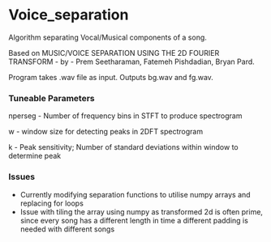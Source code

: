 # Voice_separation
Algorithm separating Vocal/Musical components of a song.

Based on MUSIC/VOICE SEPARATION USING THE 2D FOURIER TRANSFORM - by - Prem Seetharaman, Fatemeh Pishdadian, Bryan Pard.

Program takes .wav file as input. Outputs bg.wav and fg.wav.

### Tuneable Parameters 
nperseg - Number of frequency bins in STFT to produce spectrogram

w - window size for detecting peaks in 2DFT spectrogram

k - Peak sensitivity; Number of standard deviations within window to determine peak

### Issues
- Currently modifying separation functions to utilise numpy arrays and replacing for loops
- Issue with tiling the array using numpy as transformed 2d is often prime, since every song has a different length in time a different padding is needed with different songs

